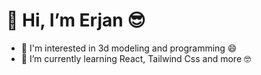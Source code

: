 <h1>👋 Hi, I’m Erjan 😎</h1>

- 👀 I'm interested in 3d modeling and programming 😄
- 🌱 I’m currently learning React, Tailwind Css and more 🤓
